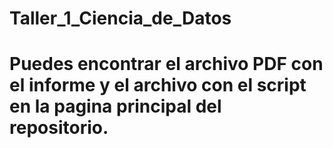 # Taller_1_Ciencia_de_Datos

# Puedes encontrar el archivo PDF con el informe y el archivo con el script  en la pagina principal del repositorio.
